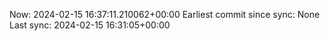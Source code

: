 Now: 2024-02-15 16:37:11.210062+00:00 Earliest commit since sync: None Last sync: 2024-02-15 16:31:05+00:00
